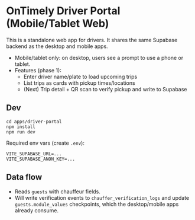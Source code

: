 # OnTimely Driver Portal (Mobile/Tablet Web)

This is a standalone web app for drivers. It shares the same Supabase backend as the desktop and mobile apps.

- Mobile/tablet only: on desktop, users see a prompt to use a phone or tablet.
- Features (phase 1):
  - Enter driver name/plate to load upcoming trips
  - List trips as cards with pickup times/locations
  - (Next) Trip detail + QR scan to verify pickup and write to Supabase

## Dev

```
cd apps/driver-portal
npm install
npm run dev
```

Required env vars (create `.env`):

```
VITE_SUPABASE_URL=...
VITE_SUPABASE_ANON_KEY=...
```

## Data flow
- Reads `guests` with chauffeur fields.
- Will write verification events to `chauffer_verification_logs` and update `guests.module_values` checkpoints, which the desktop/mobile apps already consume.
